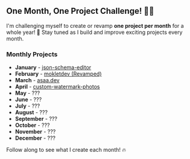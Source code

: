 
## One Month, One Project Challenge! 👨‍💻
I'm challenging myself to create or revamp **one project per month** for a whole year! 🚀 Stay tuned as I build and improve exciting projects every month.

### Monthly Projects
- **January** - [json-schema-editor](https://github.com/angkasa27/json-schema-editor)
- **February** - [mokletdev (Revamped)](https://github.com/angkasa27/mokletdev)
- **March** - [asaa.dev](https://github.com/angkasa27/asaa.dev)
- **April** - [custom-watermark-photos](https://github.com/angkasa27/custom-watermark-photos)
- **May** - ???
- **June** - ???
- **July** - ???
- **August** - ???
- **September** - ???
- **October** - ???
- **November** - ???
- **December** - ???

Follow along to see what I create each month! 🔥


